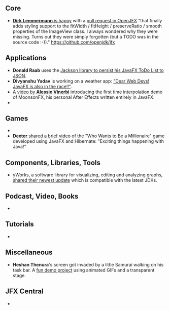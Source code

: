 ## Core

* [**Dirk Lemmermann** is happy](https://twitter.com/dlemmermann/status/1731945181056803237) with a [pull request in OpenJFX](https://github.com/openjdk/jfx/pull/1293) "that finally adds styling support to the fitWidth / fitHeight / preserveRatio / smooth properties of the ImageView class. I always wondered why they were missing. Turns out they were simply forgotten (but a TODO was in the source code :-))." https://github.com/openjdk/jfx

## Applications

* **Donald Raab** uses the [Jackson library to persist his JavaFX ToDo List to JSON](https://twitter.com/TheDonRaab/status/1732273493092524526).
* **Divyanshu Yadav** is working on a weather app: ["Dear Web Devs! JavaFX is also in the race!!"](https://twitter.com/DVyadav2307/status/1731645629536124981).
* A [video by **Alessio Vinerbi**](https://twitter.com/Alessio_Vinerbi/status/1730630540569522287) introducing the first time interpolation demo of MoonsonFX, his personal After Effects written entirely in JavaFX.
* 
## Games
* 
* [**Dexter** shared a brief video](https://twitter.com/SulaimonMuhamm9/status/1731418084617933140) of the "Who Wants to Be a Millionaire" game developed using JavaFX and Hibernate: "Exciting things happening with Java!"

## Components, Libraries, Tools

* yWorks, a software library for visualizing, editing and analyzing graphs, [shared their newest update](https://twitter.com/yworks/status/1732707567346872829) which is compatible with the latest JDKs.

## Podcast, Video, Books

*

## Tutorials

*

## Miscellaneous

* **Heshan Thenura**'s screen got invaded by a little Samurai walking on his task bar. A [fun demo project](https://github.com/heshanthenura/DesktopCompanion) using animated GIFs and a transparent stage.

## JFX Central

* 
